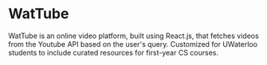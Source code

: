 # WatTube
WatTube is an online video platform, built using React.js, that fetches videos from the Youtube API based on the user's query. Customized for UWaterloo students to include curated resources for first-year CS courses.

